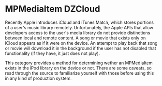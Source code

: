 MPMediaItem DZCloud
====================
Recently Apple introduces iCloud and iTunes Match, which stores portions of a user's music library remotely. Unfortunately, the Apple APIs that allow developers access to the user's media library do not provide distinctions between local and remote content. A song or movie that exists only on iCloud appears as if it were on the device. An attempt to play back that song or movie will download it in the background if the user has not disabled that functionality (if they have, it just does not play).

This category provides a method for determining wether an MPMediaItem exists in the iPod library on the device or not. There are some caveats, so read through the source to familiarize yourself with those before using this in any kind of production system.
